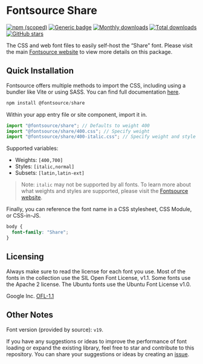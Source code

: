 # Fontsource Share

[![npm (scoped)](https://img.shields.io/npm/v/@fontsource/share?color=brightgreen)](https://www.npmjs.com/package/@fontsource/share) [![Generic badge](https://img.shields.io/badge/fontsource-passing-brightgreen)](https://github.com/fontsource/fontsource) [![Monthly downloads](https://badgen.net/npm/dm/@fontsource/share)](https://github.com/fontsource/fontsource) [![Total downloads](https://badgen.net/npm/dt/@fontsource/share)](https://github.com/fontsource/fontsource) [![GitHub stars](https://img.shields.io/github/stars/fontsource/fontsource.svg?style=social&label=Star)](https://github.com/fontsource/fontsource/stargazers)

The CSS and web font files to easily self-host the “Share” font. Please visit the main [Fontsource website](https://fontsource.org/fonts/share) to view more details on this package.

## Quick Installation

Fontsource offers multiple methods to import the CSS, including using a bundler like Vite or using SASS. You can find full documentation [here](https://fontsource.org/docs/getting-started/introduction).

```javascript
npm install @fontsource/share
```

Within your app entry file or site component, import it in.

```javascript
import "@fontsource/share"; // Defaults to weight 400
import "@fontsource/share/400.css"; // Specify weight
import "@fontsource/share/400-italic.css"; // Specify weight and style
```

Supported variables:
- Weights: `[400,700]`
- Styles: `[italic,normal]`
- Subsets: `[latin,latin-ext]`

> Note: `italic` may not be supported by all fonts. To learn more about what weights and styles are supported, please visit the [Fontsource website](https://fontsource.org/fonts/share).

Finally, you can reference the font name in a CSS stylesheet, CSS Module, or CSS-in-JS.

```css
body {
  font-family: "Share";
}
```

## Licensing
Always make sure to read the license for each font you use. Most of the fonts in the collection use the SIL Open Font License, v1.1. Some fonts use the Apache 2 license. The Ubuntu fonts use the Ubuntu Font License v1.0.

Google Inc.
[OFL-1.1](http://scripts.sil.org/OFL)

## Other Notes
Font version (provided by source): `v19`.

If you have any suggestions or ideas to improve the performance of font loading or expand the existing library, feel free to star and contribute to this repository. You can share your suggestions or ideas by creating an [issue](https://github.com/fontsource/fontsource/issues).